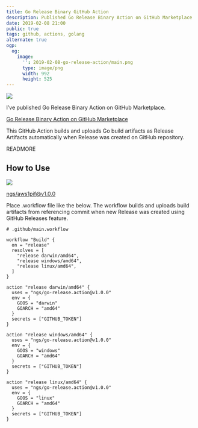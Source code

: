 ```yaml
---
title: Go Release Binary GitHub Action
description: Published Go Release Binary Action on GitHub Marketplace
date: 2019-02-08 21:00
public: true
tags: github, actions, golang
alternate: true
ogp:
  og:
    image:
      '': 2019-02-08-go-release-action/main.png
      type: image/png
      width: 992
      height: 525
---
```


![](2019-02-08-go-release-action/main.png)

I’ve published Go Release Binary Action on GitHub Marketplace.

[Go Release Binary Action on GitHub Marketplace](https://github.com/marketplace/actions/go-release-binary)

This GitHub Action builds and uploads Go build artifacts as Release Artifacts automatically when Release was created on GitHub repository.

READMORE

## How to Use

![](2019-02-08-go-release-action/release.png)

[ngs/aws1pif@v1.0.0](https://github.com/ngs/aws1pif/releases/tag/v1.0.0)

Place .workflow file like the below. The workflow builds and uploads build artifacts from referencing commit when new Release was created using GitHub Releases feature.

```hcl
# .github/main.workflow

workflow "Build" {
  on = "release"
  resolves = [
    "release darwin/amd64",
    "release windows/amd64",
    "release linux/amd64",
  ]
}

action "release darwin/amd64" {
  uses = "ngs/go-release.action@v1.0.0"
  env = {
    GOOS = "darwin"
    GOARCH = "amd64"
  }
  secrets = ["GITHUB_TOKEN"]
}

action "release windows/amd64" {
  uses = "ngs/go-release.action@v1.0.0"
  env = {
    GOOS = "windows"
    GOARCH = "amd64"
  }
  secrets = ["GITHUB_TOKEN"]
}

action "release linux/amd64" {
  uses = "ngs/go-release.action@v1.0.0"
  env = {
    GOOS = "linux"
    GOARCH = "amd64"
  }
  secrets = ["GITHUB_TOKEN"]
}
```
